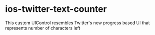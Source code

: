 # ios-twitter-text-counter
This custom UIControl resembles Twitter's new progress based UI that represents number of characters left
